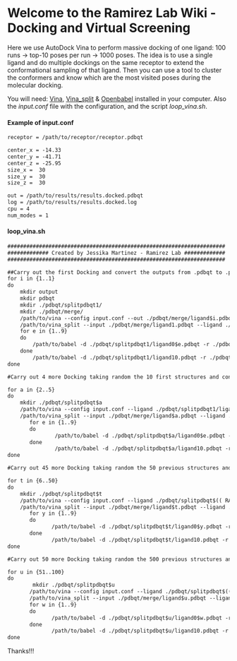 # Welcome to the Ramirez Lab Wiki - Docking and Virtual Screening

Here we use AutoDock Vina to perform massive docking of one ligand: 100 runs -> top-10 poses per run -> 1000 poses. The idea is to use a single ligand and do multiple dockings on the same receptor to extend the conformational sampling of that ligand. Then you can use a tool to cluster the conformers and know which are the most visited poses during the molecular docking.

You will need: [Vina](http://vina.scripps.edu/download.html), [Vina_split](https://github.com/ramirezlab/WIKI/tree/master/Docking%20and%20Virtual%20Screening/Files) & [Openbabel](http://openbabel.org/wiki/Main_Page) installed in your computer. Also the _input.conf_ file with the configuration, and the script _loop_vina.sh_. 


#### Example of input.conf
```markdown
receptor = /path/to/receptor/receptor.pdbqt

center_x = -14.33
center_y = -41.71
center_z = -25.95
size_x =  30
size_y =  30
size_z =  30

out = /path/to/results/results.docked.pdbqt
log = /path/to/results/results.docked.log
cpu = 4
num_modes = 1
```



#### loop_vina.sh
```markdown
#####################################################################
############# Created by Jessika Martinez - Ramirez Lab #############
#####################################################################

##Carry out the first Docking and convert the outputs from .pdbqt to .pdb
for i in {1..1}
do 
	mkdir output
	mkdir pdbqt
	mkdir ./pdbqt/splitpdbqt1/
	mkdir ./pdbqt/merge/
	/path/to/vina --config input.conf --out ./pdbqt/merge/ligand$i.pdbqt >> ./output/output$i.log
	/path/to/vina_split --input ./pdbqt/merge/ligand1.pdbqt --ligand ./pdbqt/splitpdbqt1/ligand 
	for e in {1..9}
	do	
		/path/to/babel -d ./pdbqt/splitpdbqt1/ligand0$e.pdbqt -r ./pdbqt/splitpdbqt1/ligando0$e.pdb
	done
		/path/to/babel -d ./pdbqt/splitpdbqt1/ligand10.pdbqt -r ./pdbqt/splitpdbqt1/ligando10.pdb
done

#Carry out 4 more Docking taking random the 10 first structures and convert all of them from .pdbqt to .pdb

for a in {2..5}
do
	mkdir ./pdbqt/splitpdbqt$a
	/path/to/vina --config input.conf --ligand ./pdbqt/splitpdbqt1/ligand0$((RANDOM % (10 - 1 + 1 ) + 1 )).pdbqt --out ./pdbqt/merge/ligand$a.pdbqt >> ./output/output$a.log
	/path/to/vina_split --input ./pdbqt/merge/ligand$a.pdbqt --ligand ./pdbqt/splitpdbqt$a/ligand
       for e in {1..9}
       do      
               /path/to/babel -d ./pdbqt/splitpdbqt$a/ligand0$e.pdbqt -r ./pdbqt/splitpdbqt$a/ligando0$e.pdb
       done
               /path/to/babel -d ./pdbqt/splitpdbqt$a/ligand10.pdbqt -r ./pdbqt/splitpdbqt$a/ligando10.pdb
done

#Carry out 45 more Docking taking random the 50 previous structures and convert all of them from .pdbqt to .pdb

for t in {6..50}
do
    mkdir ./pdbqt/splitpdbqt$t
	/path/to/vina --config input.conf --ligand ./pdbqt/splitpdbqt$(( RANDOM % (5 - 1 + 1 ) + 1 ))/ligand0$(( RANDOM % (9 - 1 + 1 ) + 1 )).pdbqt --out ./pdbqt/merge/ligand$t.pdbqt >> ./output/output$t.log
	/path/to/vina_split --input ./pdbqt/merge/ligand$t.pdbqt --ligand ./pdbqt/splitpdbqt$t/ligand
       for y in {1..9}
       do
              /path/to/babel -d ./pdbqt/splitpdbqt$t/ligand0$y.pdbqt -r ./pdbqt/splitpdbqt$t/ligando0$y.pdb
       done
              /path/to/babel -d ./pdbqt/splitpdbqt$t/ligand10.pdbqt -r ./pdbqt/splitpdbqt$t/ligando10.pdb
done

#Carry out 50 more Docking taking random the 500 previous structures and convert all of them from .pdbqt to .pdb

for u in {51..100}
do
        mkdir ./pdbqt/splitpdbqt$u
       /path/to/vina --config input.conf --ligand ./pdbqt/splitpdbqt$(( RANDOM % (50 - 1 + 1 ) + 1 ))/ligand0$(( RANDOM % (9 - 1 + 1 ) + 1 )).pdbqt --out ./pdbqt/merge/ligand$u.pdbqt >> ./output/output$u.log
       /path/to/vina_split --input ./pdbqt/merge/ligand$u.pdbqt --ligand ./pdbqt/splitpdbqt$u/ligand
       for w in {1..9}
       do
              /path/to/babel -d ./pdbqt/splitpdbqt$u/ligand0$w.pdbqt -r ./pdbqt/splitpdbqt$u/ligando0$w.pdb
       done
              /path/to/babel -d ./pdbqt/splitpdbqt$u/ligand10.pdbqt -r ./pdbqt/splitpdbqt$u/ligando10.pdb
done


```


Thanks!!!
